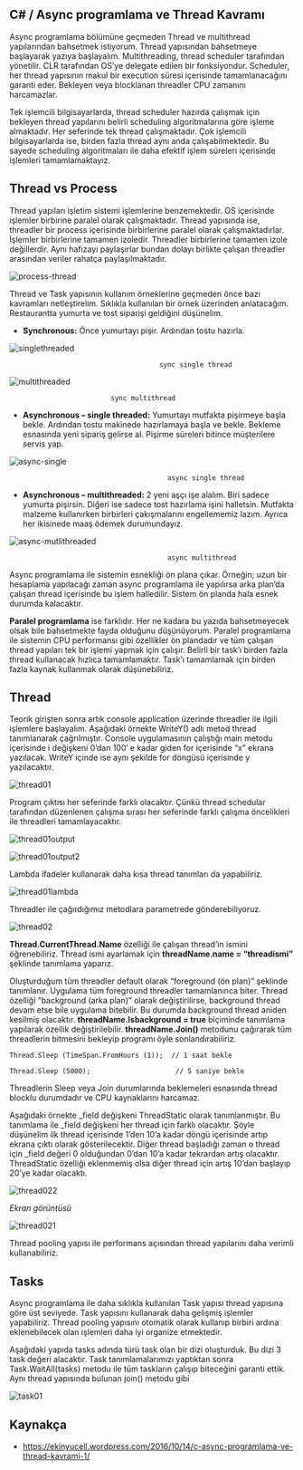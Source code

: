 ## C# / Async programlama ve Thread Kavramı 

Async programlama bölümüne geçmeden Thread ve multithread yapılarından bahsetmek istiyorum. Thread yapısından bahsetmeye başlayarak yazıya başlayalım. Multithreading, thread scheduler tarafından yönetilir. CLR tarafından OS’ye delegate edilen bir fonksiyondur. Scheduler, her thread yapısının makul bir execution süresi içerisinde tamamlanacağını garanti eder. Bekleyen veya blocklanan threadler CPU zamanını harcamazlar.

Tek işlemcili bilgisayarlarda, thread scheduler hazırda çalışmak için bekleyen thread yapılarını belirli scheduling algoritmalarına göre işleme almaktadır. Her seferinde tek thread çalışmaktadır. Çok işlemcili bilgisayarlarda ise, birden fazla thread aynı anda çalışabilmektedir. Bu sayede scheduling algoritmaları ile daha efektif işlem süreleri içerisinde işlemleri tamamlamaktayız.


## Thread vs Process

Thread yapıları işletim sistemi işlemlerine benzemektedir. OS içerisinde işlemler birbirine paralel olarak çalışmaktadır. Thread yapısında ise, threadler bir process içerisinde birbirlerine paralel olarak çalışmaktadırlar. İşlemler birbirlerine tamamen izoledir. Threadler birbirlerine tamamen izole değillerdir. Aynı hafızayı paylaşırlar bundan dolayı birlikte çalışan threadler arasından veriler rahatça paylaşılmaktadır.

![process-thread](https://user-images.githubusercontent.com/61011022/85775992-f5e19d00-b728-11ea-9938-e222a626568b.png)

Thread ve Task yapısının kullanım örneklerine geçmeden önce bazı kavramları netleştirelim. Sıklıkla kullanılan bir örnek üzerinden anlatacağım. Restaurantta yumurta ve tost siparişi geldiğini düşünelim.

+ **Synchronous:** Önce yumurtayı pişir. Ardından tostu hazırla.

![singlethreaded](https://user-images.githubusercontent.com/61011022/85776193-1f9ac400-b729-11ea-80a9-ef6a7459e986.png)

                                         sync single thread
                                            
                                            
![multithreaded](https://user-images.githubusercontent.com/61011022/85776359-4eb13580-b729-11ea-9c11-46c06be13822.png)

                             sync multithread
                                             
                                             
+ **Asynchronous – single threaded:** Yumurtayı mutfakta pişirmeye başla bekle. Ardından tostu makinede hazırlamaya başla ve bekle. Bekleme esnasında yeni sipariş gelirse al. Pişirme süreleri bitince müşterilere servis yap. 


![async-single](https://user-images.githubusercontent.com/61011022/85776543-7e603d80-b729-11ea-9a91-cdf167f6b668.png)

                                           async single thread
                                            
 
+ **Asynchronous –  multithreaded:** 2 yeni aşçı işe alalım. Biri sadece yumurta pişirsin. Diğeri ise sadece tost hazırlama işini halletsin. Mutfakta malzeme kullanırken birbirleri çakışmalarını engellememiz lazım. Ayrıca her ikisinede maaş ödemek durumundayız.


![async-mutlithreaded](https://user-images.githubusercontent.com/61011022/85777052-f2024a80-b729-11ea-99ac-25fdfae92991.png)

                                           async multithread
                                             
Async programlama ile sistemin esnekliği ön plana çıkar. Örneğin; uzun bir hesaplama yapılacağı zaman async programlama ile yapılırsa arka plan’da çalışan thread içerisinde bu işlem halledilir. Sistem ön planda hala esnek durumda kalacaktır.

**Paralel programlama** ise farklıdır. Her ne kadara bu yazıda bahsetmeyecek olsak bile bahsetmekte fayda olduğunu düşünüyorum.  Paralel programlama ile sistemin CPU performansı gibi özellikler ön plandadır ve tüm çalışan thread yapıları tek bir işlemi yapmak için çalışır. Belirli bir task’ı birden fazla thread kullanacak hızlıca tamamlamaktır. Task’ı tamamlamak için birden fazla kaynak kullanmak olarak düşünebiliriz. 


## Thread
Teorik girişten sonra artık console application üzerinde threadler ile ilgili işlemlere başlayalım. Aşağıdaki örnekte WriteY() adlı metod thread tanımlanarak çağrılmıştır. Console uygulamasının çalıştığı main metodu içerisinde i  değişkeni 0’dan 100′ e kadar giden for içerisinde “x” ekrana yazılacak. WriteY içinde ise aynı şekilde for döngüsü içerisinde y yazılacaktır.


![thread01](https://user-images.githubusercontent.com/61011022/85777551-65a45780-b72a-11ea-94e7-a73e5c14e6ab.png)



Program çıktısı her seferinde farklı olacaktır. Çünkü thread schedular tarafından düzenlenen çalışma sırası her seferinde farklı çalışma öncelikleri ile threadleri tamamlayacaktır.


![thread01output](https://user-images.githubusercontent.com/61011022/85777669-7c4aae80-b72a-11ea-88b9-153def0d2bcd.png)

![thread01output2](https://user-images.githubusercontent.com/61011022/85777721-8b316100-b72a-11ea-87bd-9fd319ee4a21.png)

Lambda ifadeler kullanarak daha kısa thread tanımları da yapabiliriz.

![thread01lambda](https://user-images.githubusercontent.com/61011022/85777784-9b494080-b72a-11ea-82e9-4a67c619ec60.png)


Threadler ile çağırdığımız metodlara parametrede gönderebiliyoruz.

![thread02](https://user-images.githubusercontent.com/61011022/85777872-ae5c1080-b72a-11ea-98fc-7e62f4f8e6bf.png)


**Thread.CurrentThread.Name** özelliği ile çalışan thread’in ismini öğrenebiliriz. Thread ismi ayarlamak için **threadName.name = “threadismi”** şeklinde tanımlama yaparız.

Oluşturduğum tüm threadler default olarak “foreground (ön plan)” şeklinde tanımlanır. Uygulama tüm foreground threadler tamamlanınca biter. Thread özelliği “background (arka plan)”  olarak değiştirilirse, background thread devam etse bile uygulama bitebilir. Bu durumda background thread aniden kesilmiş olacaktır. **threadName.Isbackground = true** biçiminde tanımlama yapılarak özellik değiştirilebilir. **threadName.Join()** metodunu çağırarak tüm threadlerin bitmesini bekleyip programı öyle sonlandırabiliriz.

```
Thread.Sleep (TimeSpan.FromHours (1));  // 1 saat bekle

Thread.Sleep (5000);                     // 5 saniye bekle

```

Threadlerin Sleep veya Join durumlarında beklemeleri esnasında thread blocklu durumdadır ve CPU kaynaklarını harcamaz.

Aşağıdaki örnekte _field değişkeni ThreadStatic olarak tanımlanmıştır. Bu tanımlama ile _field değişkeni her thread için farklı olacaktır. Şöyle düşünelim ilk thread içerisinde  1’den 10’a kadar döngü içerisinde artıp ekrana çıktı olarak gösterilecektir. Diğer thread başladığı zaman o thread için _field değeri 0 olduğundan 0’dan 10’a kadar tekrardan artış olacaktır. ThreadStatic özelliği eklenmemiş olsa diğer thread için artış 10’dan başlayıp 20’ye kadar olacaktı.


![thread022](https://user-images.githubusercontent.com/61011022/85778397-32ae9380-b72b-11ea-8e5a-c28415c91f16.png)



*Ekran görüntüsü*


![thread021](https://user-images.githubusercontent.com/61011022/85778475-4659fa00-b72b-11ea-8a23-15cfc5f9bb5d.png)

Thread pooling yapısı ile performans açısından thread yapılarını daha verimli kullanabiliriz.

## Tasks
Async programlama ile daha sıklıkla kullanılan Task yapısı thread yapısına göre üst seviyede. Task yapısını kullanarak daha gelişmiş işlemler yapabiliriz. Thread pooling yapısını otomatik olarak kullanıp birbiri ardına eklenebilecek olan işlemleri daha iyi organize etmektedir.

Aşağıdaki yapıda tasks adında türü task olan bir dizi oluşturduk. Bu dizi 3 task değeri alacaktır. Task tanımlamalarımızı yaptıktan sonra Task.WaitAll(tasks) metodu ile tüm taskların çalışıp biteceğini garanti ettik. Aynı thread yapısında bulunan join() metodu gibi

![task01](https://user-images.githubusercontent.com/61011022/85778570-5ffb4180-b72b-11ea-9062-e185749c101a.png)

## Kaynakça
+ https://ekinyucell.wordpress.com/2016/10/14/c-async-programlama-ve-thread-kavrami-1/




